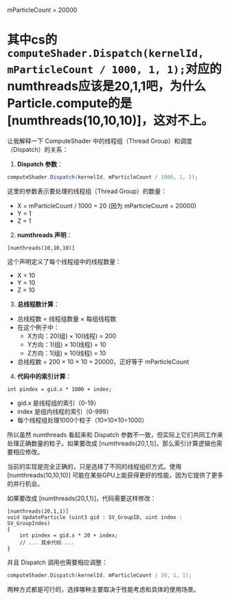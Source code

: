 mParticleCount  = 20000

#  其中cs的`computeShader.Dispatch(kernelId, mParticleCount / 1000, 1, 1);`对应的numthreads应该是20,1,1吧，为什么Particle.compute的是[numthreads(10,10,10)]，这对不上。

让我解释一下 ComputeShader 中的线程组（Thread Group）和调度（Dispatch）的关系：

1. **Dispatch 参数**：
```csharp
computeShader.Dispatch(kernelId, mParticleCount / 1000, 1, 1);
```
这里的参数表示要处理的线程组（Thread Group）的数量：
- X = mParticleCount / 1000 = 20 (因为 mParticleCount = 20000)
- Y = 1
- Z = 1

2. **numthreads 声明**：
```hlsl
[numthreads(10,10,10)]
```
这个声明定义了每个线程组中的线程数量：
- X = 10
- Y = 10
- Z = 10

3. **总线程数计算**：
- 总线程数 = 线程组数量 × 每组线程数
- 在这个例子中：
  - X方向：20(组) × 10(线程) = 200
  - Y方向：1(组) × 10(线程) = 10
  - Z方向：1(组) × 10(线程) = 10
- 总线程数 = 200 × 10 × 10 = 20000，正好等于 mParticleCount

4. **代码中的索引计算**：
```hlsl
int pindex = gid.x * 1000 + index;
```
- gid.x 是线程组的索引（0-19）
- index 是组内线程的索引（0-999）
- 每个线程组处理1000个粒子（10×10×10=1000）

所以虽然 numthreads 看起来和 Dispatch 参数不一致，但实际上它们共同工作来处理正确数量的粒子。如果要改成 [numthreads(20,1,1)]，那么索引计算逻辑也需要相应修改。

当前的实现是完全正确的，只是选择了不同的线程组织方式。使用 [numthreads(10,10,10)] 可能在某些GPU上能获得更好的性能，因为它提供了更多的并行机会。

如果要改成 [numthreads(20,1,1)]，代码需要这样修改：

```hlsl
[numthreads(20,1,1)]
void UpdateParticle (uint3 gid : SV_GroupID, uint index : SV_GroupIndex)
{
    int pindex = gid.x * 20 + index;
    // ... 其余代码 ...
}
```

并且 Dispatch 调用也需要相应调整：
```csharp
computeShader.Dispatch(kernelId, mParticleCount / 20, 1, 1);
```

两种方式都是可行的，选择哪种主要取决于性能考虑和具体的使用场景。